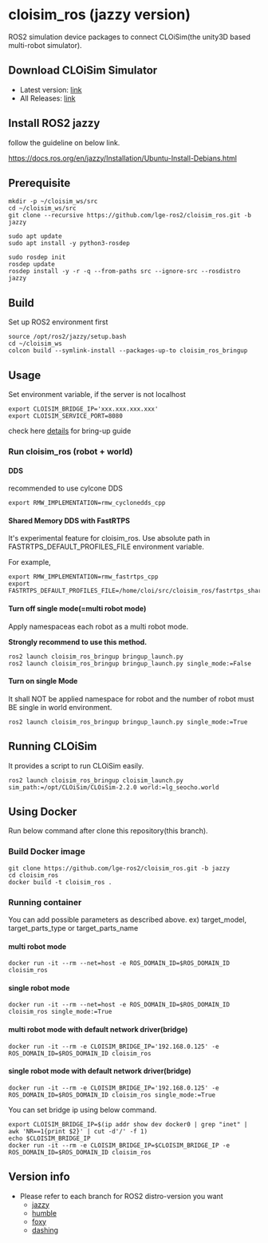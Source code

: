 # cloisim_ros (jazzy version)

ROS2 simulation device packages to connect CLOiSim(the unity3D based multi-robot simulator).

## Download CLOiSim Simulator

- Latest version: [link](https://github.com/lge-ros2/cloisim/releases/latest)
- All Releases: [link](https://github.com/lge-ros2/cloisim/releases)

## Install ROS2 jazzy

follow the guideline on below link.

<https://docs.ros.org/en/jazzy/Installation/Ubuntu-Install-Debians.html>

## Prerequisite

```shell
mkdir -p ~/cloisim_ws/src
cd ~/cloisim_ws/src
git clone --recursive https://github.com/lge-ros2/cloisim_ros.git -b jazzy

sudo apt update
sudo apt install -y python3-rosdep

sudo rosdep init
rosdep update
rosdep install -y -r -q --from-paths src --ignore-src --rosdistro jazzy
```

## Build

Set up ROS2 environment first

```shell
source /opt/ros2/jazzy/setup.bash
cd ~/cloisim_ws
colcon build --symlink-install --packages-up-to cloisim_ros_bringup
```

## Usage

Set environment variable, if the server is not localhost

```shell
export CLOISIM_BRIDGE_IP='xxx.xxx.xxx.xxx'
export CLOISIM_SERVICE_PORT=8080
```

check here [details](https://github.com/lge-ros2/cloisim_ros/tree/jazzy/cloisim_ros_bringup) for bring-up guide

### Run cloisim_ros (robot + world)

#### DDS

recommended to use cylcone DDS

```shell
export RMW_IMPLEMENTATION=rmw_cyclonedds_cpp
```

#### Shared Memory DDS with FastRTPS

It's experimental feature for cloisim_ros. Use absolute path in FASTRTPS_DEFAULT_PROFILES_FILE environment variable.

For example,

```shell
export RMW_IMPLEMENTATION=rmw_fastrtps_cpp
export FASTRTPS_DEFAULT_PROFILES_FILE=/home/cloi/src/cloisim_ros/fastrtps_shared_profile.xml
```

#### Turn off single mode(=multi robot mode)

Apply namespaceas each robot as a multi robot mode.

**Strongly recommend to use this method.**

```shell
ros2 launch cloisim_ros_bringup bringup_launch.py
ros2 launch cloisim_ros_bringup bringup_launch.py single_mode:=False
```

#### Turn on single Mode

It shall NOT be applied namespace for robot and the number of robot must BE single in world environment.

```shell
ros2 launch cloisim_ros_bringup bringup_launch.py single_mode:=True
```

## Running CLOiSim

It provides a script to run CLOiSim easily.

```shell
ros2 launch cloisim_ros_bringup cloisim_launch.py sim_path:=/opt/CLOiSim/CLOiSim-2.2.0 world:=lg_seocho.world
```

## Using Docker

Run below command after clone this repository(this branch).

### Build Docker image

```shell
git clone https://github.com/lge-ros2/cloisim_ros.git -b jazzy
cd cloisim_ros
docker build -t cloisim_ros .
```

### Running container

You can add possible parameters as described above. ex) target_model, target_parts_type or target_parts_name

#### multi robot mode

```shell
docker run -it --rm --net=host -e ROS_DOMAIN_ID=$ROS_DOMAIN_ID cloisim_ros
```

#### single robot mode

```shell
docker run -it --rm --net=host -e ROS_DOMAIN_ID=$ROS_DOMAIN_ID cloisim_ros single_mode:=True
```

#### multi robot mode with default network driver(bridge)

```shell
docker run -it --rm -e CLOISIM_BRIDGE_IP='192.168.0.125' -e ROS_DOMAIN_ID=$ROS_DOMAIN_ID cloisim_ros
```

#### single robot mode with default network driver(bridge)

```shell
docker run -it --rm -e CLOISIM_BRIDGE_IP='192.168.0.125' -e ROS_DOMAIN_ID=$ROS_DOMAIN_ID cloisim_ros single_mode:=True
```

You can set bridge ip using below command.

```shell
export CLOISIM_BRIDGE_IP=$(ip addr show dev docker0 | grep "inet" | awk 'NR==1{print $2}' | cut -d'/' -f 1)
echo $CLOISIM_BRIDGE_IP
docker run -it --rm -e CLOISIM_BRIDGE_IP=$CLOISIM_BRIDGE_IP -e ROS_DOMAIN_ID=$ROS_DOMAIN_ID cloisim_ros
```

## Version info

- Please refer to each branch for ROS2 distro-version you want
  - [jazzy](https://github.com/lge-ros2/cloisim_ros/tree/jazzy)
  - [humble](https://github.com/lge-ros2/cloisim_ros/tree/humble)
  - [foxy](https://github.com/lge-ros2/cloisim_ros/tree/foxy)
  - [dashing](https://github.com/lge-ros2/sim_device/tree/dashing)
